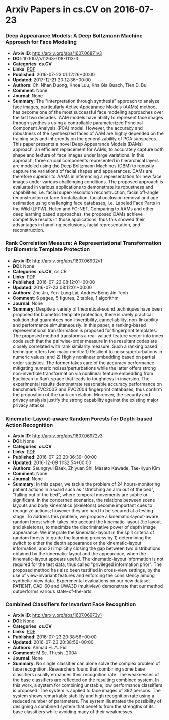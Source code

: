 # Arxiv Papers in cs.CV on 2016-07-23
### Deep Appearance Models: A Deep Boltzmann Machine Approach for Face Modeling
- **Arxiv ID**: http://arxiv.org/abs/1607.06871v3
- **DOI**: 10.1007/s11263-018-1113-3
- **Categories**: **cs.CV**
- **Links**: [PDF](http://arxiv.org/pdf/1607.06871v3)
- **Published**: 2016-07-23 01:12:26+00:00
- **Updated**: 2017-12-21 20:12:36+00:00
- **Authors**: Chi Nhan Duong, Khoa Luu, Kha Gia Quach, Tien D. Bui
- **Comment**: None
- **Journal**: None
- **Summary**: The "interpretation through synthesis" approach to analyze face images, particularly Active Appearance Models (AAMs) method, has become one of the most successful face modeling approaches over the last two decades. AAM models have ability to represent face images through synthesis using a controllable parameterized Principal Component Analysis (PCA) model. However, the accuracy and robustness of the synthesized faces of AAM are highly depended on the training sets and inherently on the generalizability of PCA subspaces. This paper presents a novel Deep Appearance Models (DAMs) approach, an efficient replacement for AAMs, to accurately capture both shape and texture of face images under large variations. In this approach, three crucial components represented in hierarchical layers are modeled using the Deep Boltzmann Machines (DBM) to robustly capture the variations of facial shapes and appearances. DAMs are therefore superior to AAMs in inferencing a representation for new face images under various challenging conditions. The proposed approach is evaluated in various applications to demonstrate its robustness and capabilities, i.e. facial super-resolution reconstruction, facial off-angle reconstruction or face frontalization, facial occlusion removal and age estimation using challenging face databases, i.e. Labeled Face Parts in the Wild (LFPW), Helen and FG-NET. Comparing to AAMs and other deep learning based approaches, the proposed DAMs achieve competitive results in those applications, thus this showed their advantages in handling occlusions, facial representation, and reconstruction.



### Rank Correlation Measure: A Representational Transformation for Biometric Template Protection
- **Arxiv ID**: http://arxiv.org/abs/1607.06902v1
- **DOI**: None
- **Categories**: **cs.CV**, cs.CR
- **Links**: [PDF](http://arxiv.org/pdf/1607.06902v1)
- **Published**: 2016-07-23 08:12:01+00:00
- **Updated**: 2016-07-23 08:12:01+00:00
- **Authors**: Zhe Jin, Yen-Lung Lai, Andrew Beng Jin Teoh
- **Comment**: 6 pages, 5 figures, 2 tables, 1 algorithm
- **Journal**: None
- **Summary**: Despite a variety of theoretical-sound techniques have been proposed for biometric template protection, there is rarely practical solution that guarantees non-invertibility, cancellability, non-linkability and performance simultaneously. In this paper, a ranking-based representational transformation is proposed for fingerprint templates. The proposed method transforms a real-valued feature vector into index code such that the pairwise-order measure in the resultant codes are closely correlated with rank similarity measure. Such a ranking based technique offers two major merits: 1) Resilient to noises/perturbations in numeric values; and 2) Highly nonlinear embedding based on partial order statistics. The former takes care of the accuracy performance mitigating numeric noises/perturbations while the latter offers strong non-invertible transformation via nonlinear feature embedding from Euclidean to Rank space that leads to toughness in inversion. The experimental results demonstrate reasonable accuracy performance on benchmark FVC2002 and FVC2004 fingerprint databases, thus confirm the proposition of the rank correlation. Moreover, the security and privacy analysis justify the strong capability against the existing major privacy attacks.



### Kinematic-Layout-aware Random Forests for Depth-based Action Recognition
- **Arxiv ID**: http://arxiv.org/abs/1607.06972v3
- **DOI**: None
- **Categories**: **cs.CV**
- **Links**: [PDF](http://arxiv.org/pdf/1607.06972v3)
- **Published**: 2016-07-23 20:36:39+00:00
- **Updated**: 2016-12-09 11:32:54+00:00
- **Authors**: Seungryul Baek, Zhiyuan Shi, Masato Kawade, Tae-Kyun Kim
- **Comment**: None
- **Journal**: None
- **Summary**: In this paper, we tackle the problem of 24 hours-monitoring patient actions in a ward such as "stretching an arm out of the bed", "falling out of the bed", where temporal movements are subtle or significant. In the concerned scenarios, the relations between scene layouts and body kinematics (skeletons) become important cues to recognize actions; however they are hard to be secured at a testing stage. To address this problem, we propose a kinematic-layout-aware random forest which takes into account the kinematic-layout (\ie layout and skeletons), to maximize the discriminative power of depth image appearance. We integrate the kinematic-layout in the split criteria of random forests to guide the learning process by 1) determining the switch to either the depth appearance or the kinematic-layout information, and 2) implicitly closing the gap between two distributions obtained by the kinematic-layout and the appearance, when the kinematic-layout appears useful. The kinematic-layout information is not required for the test data, thus called "privileged information prior". The proposed method has also been testified in cross-view settings, by the use of view-invariant features and enforcing the consistency among synthetic-view data. Experimental evaluations on our new dataset PATIENT, CAD-60 and UWA3D (multiview) demonstrate that our method outperforms various state-of-the-arts.



### Combined Classifiers for Invariant Face Recognition
- **Arxiv ID**: http://arxiv.org/abs/1607.06973v1
- **DOI**: None
- **Categories**: **cs.CV**
- **Links**: [PDF](http://arxiv.org/pdf/1607.06973v1)
- **Published**: 2016-07-23 20:38:56+00:00
- **Updated**: 2016-07-23 20:38:56+00:00
- **Authors**: Ahmad H. A. Eid
- **Comment**: M.Sc. Thesis, 2004
- **Journal**: None
- **Summary**: No single classifier can alone solve the complex problem of face recognition. Researchers found that combining some base classifiers usually enhances their recognition rate. The weaknesses of the base classifiers are reflected on the resulting combined system. In this work, a system for combining unstable, low performance classifiers is proposed. The system is applied to face images of 392 persons. The system shows remarkable stability and high recognition rate using a reduced number of parameters. The system illustrates the possibility of designing a combined system that benefits from the strengths of its base classifiers while avoiding many of their weaknesses.



